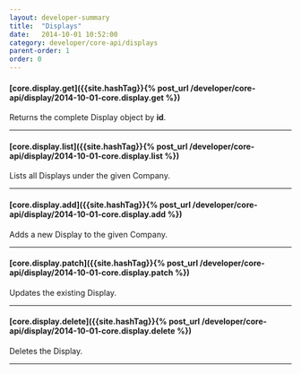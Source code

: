 ```yaml
---
layout: developer-summary
title:  "Displays"
date:   2014-10-01 10:52:00
category: developer/core-api/displays
parent-order: 1
order: 0
---
```


#### [core.display.get]({{site.hashTag}}{% post_url /developer/core-api/display/2014-10-01-core.display.get %})

Returns the complete Display object by **id**.

***

#### [core.display.list]({{site.hashTag}}{% post_url /developer/core-api/display/2014-10-01-core.display.list %})

Lists all Displays under the given Company.

***

#### [core.display.add]({{site.hashTag}}{% post_url /developer/core-api/display/2014-10-01-core.display.add %})

Adds a new Display to the given Company.

***

#### [core.display.patch]({{site.hashTag}}{% post_url /developer/core-api/display/2014-10-01-core.display.patch %})

Updates the existing Display.

***

#### [core.display.delete]({{site.hashTag}}{% post_url /developer/core-api/display/2014-10-01-core.display.delete %})

Deletes the Display.

***

